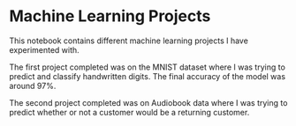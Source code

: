 # Machine Learning Projects


This notebook contains different machine learning projects I have experimented with. 

The first project completed was on the MNIST dataset where I was trying to predict and classify handwritten digits. The final accuracy of the model was around 97%.

The second project completed was on Audiobook data where I was trying to predict whether or not a customer would be a returning customer. 
